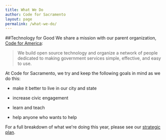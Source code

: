 ```yaml
---
title: What We Do
author: Code for Sacramento
layout: page
permalink: /what-we-do/
---
```

##Technology for Good
We share a mission with our parent organization, [Code for America](http://codeforamerica.org):

>We build open source technology and organize a network of people dedicated to making government services simple, effective, and easy to use.

At Code for Sacramento, we try and keep the following goals in mind as we do this:

- make it better to live in our city and state

- increase civic engagement

- learn and teach

- help anyone who wants to help

For a full breakdown of what we're doing this year, please see our [strategic plan](https://github.com/code4sac/2015-Strategic-Plan).
